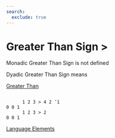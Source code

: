 ```yaml
---
search:
  exclude: true
---
```






<h1 class="heading"><span class="name">Greater Than Sign</span> <span class="command">></span></h1>



Monadic Greater Than Sign is not defined

Dyadic Greater Than Sign means


[Greater Than](../primitive-functions/greater.md)
```apl

      1 2 3 > 4 2 ¯1
0 0 1
      1 2 3 > 2
0 0 1

```


[Language Elements](./language-elements.md)


